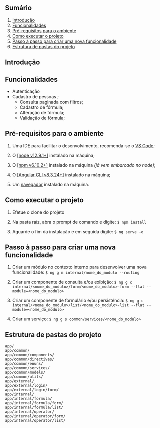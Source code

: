 ## Sumário

1. [Introdução](#intro)
2. [Funcionalidades](#func)
3. [Pré-requisitos para o ambiente](#prereq)
4. [Como executar o projeto](#execute)
5. [Passo à passo para criar uma nova funcionalidade](#dev)
5. [Estrutura de pastas do projeto](#struct)


## <a id="intro"></a>Introdução

## <a id="func"></a>Funcionalidades

- Autenticação
- Cadastro de pessoas ;
	- Consulta paginada com filtros;
	- Cadastro de fórmula;
	- Alteração de fórmula;
	- Validação de fórmula;



## <a id="prereq"></a>Pré-requisitos para o ambiente

1. Uma IDE para facilitar o desenvolvimento, recomenda-se o [VS Code](https://code.visualstudio.com/download "VS Code");

2. O [[node v12.9.1+]](https://nodejs.org/pt-br/download/ "node") instalado na máquina;

3. O [[npm v6.10.2+]](https://www.npmjs.com/ "npm") instalado na máquina *(já vem embarcado no node)*;

4. O [[Angular CLI v8.3.24+]](https://angular.io/guide/setup-local#step-1-install-the-angular-cli "Angular") instalado na máquina;

5. Um [navegador](https://www.google.com/intl/pt-BR/chrome/ "navegador") instalado na máquina.


## <a id="execute"></a>Como executar o projeto

1. Efetue o clone do projeto

2. Na pasta raíz, abra o prompt de comando e digite:
```$ npm install```

3. Aguarde o fim da instalação e em seguida digite:
`$ ng serve -o`


## <a id="dev"></a>Passo à passo para criar uma nova funcionalidade

1. Criar um módulo no contexto interno para desenvolver uma nova funcionalidade:
`$ ng g m internal/nome_do_modulo --routing`

2. Criar um componente de consulta e/ou exibição:
`$ ng g c internal/<nome_do_modulo>/form/<nome_do_modulo>-form --flat --module=<nome_do_modulo>`

3. Criar um componente de formulário e/ou persistência:
`$ ng g c internal/<nome_do_modulo>/list/<nome_do_modulo>-list --flat --module=<nome_do_modulo>`

4. Criar um serviço:
`$ ng g s common/services/<nome_do_modulo>`


## <a id="struct"></a>Estrutura de pastas do projeto

```
app/
app/common/
app/common/components/
app/common/directives/
app/common/enuns/
app/common/services/
app/common/models/
app/common/utils/
app/external/
app/external/login/
app/external/login/form/
app/internal/
app/internal/formula/
app/internal/formula/form/
app/internal/formula/list/
app/internal/operator/
app/internal/operator/form/
app/internal/operator/list/

```
